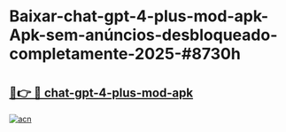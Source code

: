 # Baixar-chat-gpt-4-plus-mod-apk-Apk-sem-anúncios-desbloqueado-completamente-2025-#8730h

# <h2><a href="https://ainizakaria.my?title=chat-gpt-4-plus-mod-apk&ref=24M">🔗👉 🔴 chat-gpt-4-plus-mod-apk</a></h2>

[![acn](https://github.com/user-attachments/assets/0f9c940e-d8b0-45ae-aac7-cd30a18b3e1c)](https://ainizakaria.my?title=chat-gpt-4-plus-mod-apk&ref=24M)

